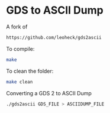# GDS to ASCII Dump

A fork of

```bash
https://github.com/leoheck/gds2ascii
```

To compile:

```bash
make
```

To clean the folder:

```bash
make clean
```

Converting a GDS 2 to ASCII Dump

```bash
./gds2ascii GDS_FILE > ASCIIDUMP_FILE
```
